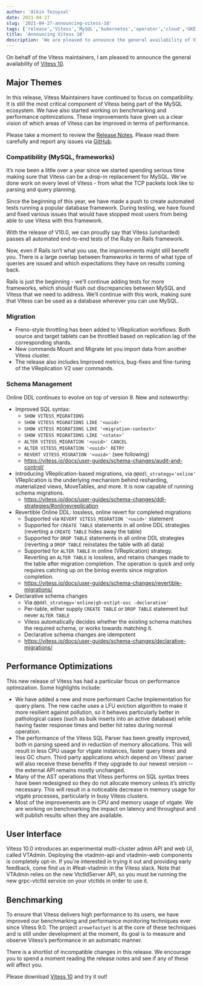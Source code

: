 ```yaml
---
author: 'Alkin Tezuysal'
date: 2021-04-27
slug: '2021-04-27-announcing-vitess-10'
tags: ['release','Vitess','MySQL','kubernetes','operator','cloud','GKE','sharding']
title: 'Announcing Vitess 10'
description: 'We are pleased to announce the general availability of Vitess 10'
---
```

On behalf of the Vitess maintainers, I am pleased to announce the general availability of [Vitess 10](https://github.com/vitessio/vitess/releases/tag/v10.0.0).

## Major Themes

In this release, Vitess Maintainers have continued to focus on compatibility. It is still the most critical component of Vitess being part of the MySQL ecosystem. We have also started working on benchmarking and performance optimizations. These improvements have given us a clear vision of which areas of Vitess can be improved in terms of performance. 
 
Please take a moment to review the [Release Notes](https://github.com/vitessio/vitess/blob/master/doc/releasenotes/10_0_0_release_notes.md). Please read them carefully and report any issues via [GitHub](https://github.com/vitessio/vitess/issues).


### Compatibility (MySQL, frameworks)

It’s now been a little over a year since we started spending serious time making sure that Vitess can be a drop-in replacement for MySQL. We’ve done work on every level of Vitess - from what the TCP packets look like to parsing and query planning.

Since the beginning of this year, we have made a push to create automated tests running a popular database framework. During testing, we have found and fixed various issues that would have stopped most users from being able to use Vitess with this framework.

With the release of V10.0, we can proudly say that Vitess (unsharded)  passes all automated end-to-end tests of the Ruby on Rails framework.

Now, even if Rails isn’t what you use, the improvements might still benefit you. There is a large overlap between frameworks in terms of what type of queries are issued and which expectations they have on results coming back.

Rails is just the beginning - we’ll continue adding tests for more frameworks, which should flush out discrepancies between MySQL and Vitess that we need to address.
We’ll continue with this work, making sure that Vitess can be used as a database wherever you can use MySQL.

### Migration
* Freno-style throttling has been added to VReplication workflows. Both source and target tablets can be throttled based on replication lag of the corresponding shards.
* New commands Mount and Migrate let you import data from another Vitess cluster. 
* The release also includes Improved metrics, bug-fixes and fine-tuning of the VReplication V2  user commands.

### Schema Management
Online DDL continues to evolve on top of version 9. New and noteworthy:
* Improved SQL syntax:
  * `SHOW VITESS_MIGRATIONS`
  * `SHOW VITESS MIGRATIONS LIKE '<uuid>'`
  * `SHOW VITESS MIGRATIONS LIKE '<migration-context>'`
  * `SHOW VITESS MIGRATIONS LIKE '<state>’`
  * `ALTER VITESS_MIGRATION '<uuid>' CANCEL`
  * `ALTER VITESS_MIGRATION '<uuid>' RETRY`
  * `REVERT VITESS_MIGRATION '<uuid>'` (see following)
  * https://vitess.io/docs/user-guides/schema-changes/audit-and-control/
* Introducing VReplication-based migrations, via `@@ddl_strategy='online'`
 VReplication is the underlying mechanism behind resharding, materialized views, MoveTables, and more. It is now capable of running schema migrations.
  * https://vitess.io/docs/user-guides/schema-changes/ddl-strategies/#onlinevreplication
* Revertible Online DDL: lossless, online revert for completed migrations
  * Supported via `REVERT VITESS_MIGRATION '<uuid>'` statement
  * Supported for `CREATE TABLE` statements in all online DDL strategies (reverting a `CREATE TABLE` hides away the table)
  * Supported for `DROP TABLE` statements in all online DDL strategies (reverting a `DROP TABLE` reinstates the table with all data)
  * Supported for `ALTER TABLE` in online (VReplication) strategy. Reverting an `ALTER TABLE` is lossless, and retains changes made to the table after migration completion. The operation is quick and only requires catching up on the binlog events since migration completion.
  * https://vitess.io/docs/user-guides/schema-changes/revertible-migrations/
* Declarative schema changes
  * Via `@@ddl_strategy='online|gh-ost|pt-osc -declarative'`
  * Per-table, either supply `CREATE TABLE` or `DROP TABLE` statement but never `ALTER TABLE`
  * Vitess automatically decides whether the existing schema matches the required schema, or works towards matching it.
  * Declarative schema changes are idempotent
  * https://vitess.io/docs/user-guides/schema-changes/declarative-migrations/

## Performance Optimizations
This new release of Vitess has had a particular focus on performance optimization. Some highlights include:

* We have added a new and more performant Cache Implementation for query plans. The new cache uses a LFU eviction algorithm to make it more resilient against pollution, so it behaves particularly better in pathological cases (such as bulk inserts into an active database) while having faster response times and better hit rates during normal operation.
* The performance of the Vitess SQL Parser has been greatly improved, both in parsing speed and in reduction of memory allocations. This will result in less CPU usage for vtgate instances, faster query times and less GC churn. Third party applications which depend on Vitess’ parser will also receive these benefits if they upgrade to our newest version -- the external API remains mostly unchanged.
* Many of the AST operations that Vitess performs on SQL syntax trees have been redesigned so they do not allocate memory unless it’s strictly necessary. This will result in a noticeable decrease in memory usage for vtgate processes, particularly in busy Vitess clusters.
* Most of the improvements are in CPU and memory usage of vtgate. We are working on benchmarking the impact on latency and throughput and will publish results when they are available.

## User Interface 

Vitess 10.0 introduces an experimental multi-cluster admin API and web UI, called VTAdmin. Deploying the vtadmin-api and vtadmin-web components is completely opt-in. If you're interested in trying it out and providing early feedback, come find us in #feat-vtadmin in the Vitess slack. Note that VTAdmin relies on the new VtctldServer API, so you must be running the new grpc-vtctld service on your vtctlds in order to use it.

## Benchmarking 
To ensure that Vitess delivers high performance to its users, we have improved our benchmarking and performance monitoring techniques ever since Vitess 9.0. The project `arewefastyet` is at the core of these techniques and is still under development at the moment, its goal is to measure and observe Vitess’s performance in an automatic manner.

There is a shortlist of incompatible changes in this release. We encourage you to spend a moment reading the release notes and see if any of these will affect you.

Please download [Vitess 10](https://github.com/vitessio/vitess/releases/tag/v10.0.0) and try it out!
